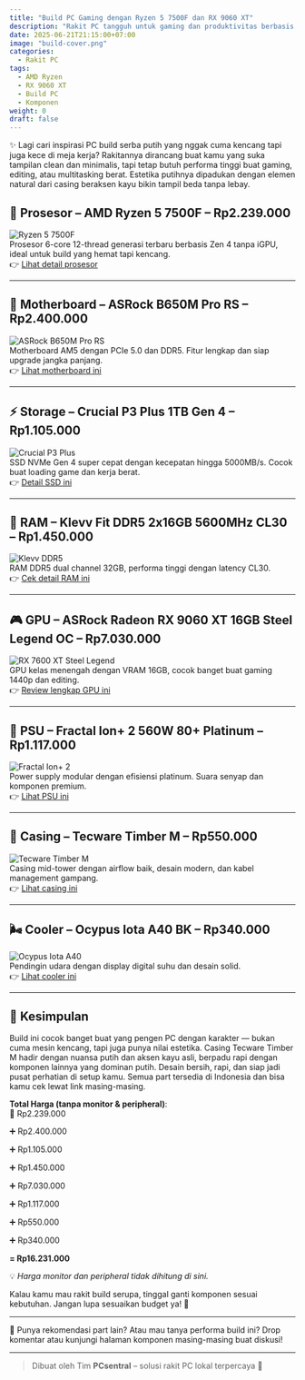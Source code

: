 ```yaml
---
title: "Build PC Gaming dengan Ryzen 5 7500F dan RX 9060 XT"
description: "Rakit PC tangguh untuk gaming dan produktivitas berbasis Ryzen 5 7500F dengan komponen terbaik di kelasnya."
date: 2025-06-21T21:15:00+07:00
image: "build-cover.png"
categories:
  - Rakit PC
tags:
  - AMD Ryzen
  - RX 9060 XT
  - Build PC
  - Komponen
weight: 0
draft: false
---
```


✨ Lagi cari inspirasi PC build serba putih yang nggak cuma kencang tapi juga kece di meja kerja? Rakitannya dirancang buat kamu yang suka tampilan clean dan minimalis, tapi tetap butuh performa tinggi buat gaming, editing, atau multitasking berat. Estetika putihnya dipadukan dengan elemen natural dari casing beraksen kayu bikin tampil beda tanpa lebay. 

## 🧠 Prosesor – AMD Ryzen 5 7500F – **Rp2.239.000**
![Ryzen 5 7500F](ryzen-7500f.png)  
Prosesor 6-core 12-thread generasi terbaru berbasis Zen 4 tanpa iGPU, ideal untuk build yang hemat tapi kencang.  
👉 [Lihat detail prosesor](/post/amd-ryzen-5-7500f)

---

## 🧩 Motherboard – ASRock B650M Pro RS – **Rp2.400.000**
![ASRock B650M Pro RS](b650m-pro-rs.png)  
Motherboard AM5 dengan PCIe 5.0 dan DDR5. Fitur lengkap dan siap upgrade jangka panjang.  
👉 [Lihat motherboard ini](/post/asrock-b650m-pro-rs)

---

## ⚡ Storage – Crucial P3 Plus 1TB Gen 4 – **Rp1.105.000**
![Crucial P3 Plus](crucial-p3-plus-1tb.png)  
SSD NVMe Gen 4 super cepat dengan kecepatan hingga 5000MB/s. Cocok buat loading game dan kerja berat.  
👉 [Detail SSD ini](/post/crucial-p3-plus-1tb)

---

## 🧠 RAM – Klevv Fit DDR5 2x16GB 5600MHz CL30 – **Rp1.450.000**
![Klevv DDR5](klevv-ddr5-32gb.png)  
RAM DDR5 dual channel 32GB, performa tinggi dengan latency CL30.  
👉 [Cek detail RAM ini](/post/klevv-fit-ddr5-5600)

---

## 🎮 GPU – ASRock Radeon RX 9060 XT 16GB Steel Legend OC – **Rp7.030.000**
![RX 7600 XT Steel Legend](rx9060xt-steellegend.png)  
GPU kelas menengah dengan VRAM 16GB, cocok banget buat gaming 1440p dan editing.  
👉 [Review lengkap GPU ini](/post/asrock-rx-9060xt-steellegend)

---

## 🔌 PSU – Fractal Ion+ 2 560W 80+ Platinum – **Rp1.117.000**
![Fractal Ion+ 2](fractal-ion2.png)  
Power supply modular dengan efisiensi platinum. Suara senyap dan komponen premium.  
👉 [Lihat PSU ini](/post/fractal-ion-2-560w)

---

## 🧱 Casing – Tecware Timber M – **Rp550.000**
![Tecware Timber M](timber-m.png)  
Casing mid-tower dengan airflow baik, desain modern, dan kabel management gampang.  
👉 [Lihat casing ini](/post/tecware-timber-m)

---

## 🌬️ Cooler – Ocypus Iota A40 BK – **Rp340.000**  
![Ocypus Iota A40](ocypus-iota-a40.png)  
Pendingin udara dengan display digital suhu dan desain solid.  
👉 [Lihat cooler ini](/post/ocypus-iota-a40)

---

## 🧾 Kesimpulan

 Build ini cocok banget buat yang pengen PC dengan karakter — bukan cuma mesin kencang, tapi juga punya nilai estetika. Casing Tecware Timber M hadir dengan nuansa putih dan aksen kayu asli, berpadu rapi dengan komponen lainnya yang dominan putih. Desain bersih, rapi, dan siap jadi pusat perhatian di setup kamu. Semua part tersedia di Indonesia dan bisa kamu cek lewat link masing-masing.



**Total Harga (tanpa monitor & peripheral)**:  
🧾 Rp2.239.000

➕ Rp2.400.000
 
➕ Rp1.105.000  

➕ Rp1.450.000  

➕ Rp7.030.000

➕ Rp1.117.000

➕ Rp550.000

➕ Rp340.000

**= Rp16.231.000**

💡 *Harga monitor dan peripheral tidak dihitung di sini.*

Kalau kamu mau rakit build serupa, tinggal ganti komponen sesuai kebutuhan. Jangan lupa sesuaikan budget ya! 💸

---

💬 Punya rekomendasi part lain? Atau mau tanya performa build ini? Drop komentar atau kunjungi halaman komponen masing-masing buat diskusi!

---

> Dibuat oleh Tim **PCsentral** – solusi rakit PC lokal terpercaya 💪
